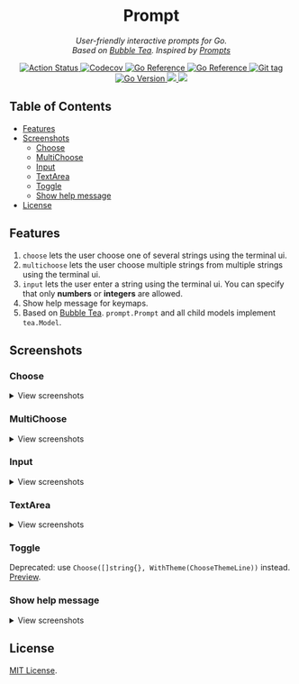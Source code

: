 <div align="center">
  <h1>Prompt</h1>
  <p>
    <i>User-friendly interactive prompts for Go.</i>
    <br />
    <i>
      Based on <a href="https://github.com/charmbracelet/bubbletea" alt="Bubble Tea">Bubble Tea</a>.
      Inspired by <a href="https://github.com/terkelg/prompts" alt="prompts">Prompts</a>
    </i>
  </p>

  <p>
    <a href="https://github.com/cqroot/prompt/actions">
      <img src="https://github.com/cqroot/prompt/workflows/test/badge.svg" alt="Action Status" />
    </a>
    <a href="https://codecov.io/gh/cqroot/prompt">
      <img src="https://codecov.io/gh/cqroot/prompt/branch/main/graph/badge.svg" alt="Codecov" />
    </a>
    <a href="https://goreportcard.com/report/github.com/cqroot/prompt">
      <img src="https://goreportcard.com/badge/github.com/cqroot/prompt" alt="Go Reference" />
    </a>
    <a href="https://pkg.go.dev/github.com/cqroot/prompt">
      <img src="https://pkg.go.dev/badge/github.com/cqroot/prompt.svg" alt="Go Reference" />
    </a>
    <a href="https://github.com/cqroot/prompt/tags">
      <img src="https://img.shields.io/github/v/tag/cqroot/prompt" alt="Git tag" />
    </a>
    <a href="https://github.com/cqroot/prompt/blob/main/go.mod">
      <img src="https://img.shields.io/github/go-mod/go-version/cqroot/prompt" alt="Go Version" />
    </a>
    <a href="https://github.com/cqroot/prompt/blob/main/LICENSE">
      <img src="https://img.shields.io/github/license/cqroot/prompt" />
    </a>
    <a href="https://github.com/cqroot/prompt/issues">
      <img src="https://img.shields.io/github/issues/cqroot/prompt" />
    </a>
  </p>
</div>

## Table of Contents

- [Features](#features)
- [Screenshots](#screenshots)
  - [Choose](#choose)
  - [MultiChoose](#multichoose)
  - [Input](#input)
  - [TextArea](#textarea)
  - [Toggle](#toggle)
  - [Show help message](#show-help-message)
- [License](#license)

## Features

1. `choose` lets the user choose one of several strings using the terminal ui.
2. `multichoose` lets the user choose multiple strings from multiple strings using the terminal ui.
3. `input` lets the user enter a string using the terminal ui.
   You can specify that only **numbers** or **integers** are allowed.
4. Show help message for keymaps.
5. Based on [Bubble Tea]("https://github.com/charmbracelet/bubbletea").
   `prompt.Prompt` and all child models implement `tea.Model`.

## Screenshots

### Choose

<details><summary>View screenshots</summary>

**Theme Default**

[example](https://github.com/cqroot/prompt/blob/main/examples/choose/main.go)

![choose](https://user-images.githubusercontent.com/46901748/218780062-a50a1043-f9ef-449a-8094-b412be831bfd.gif)

**Theme Arrow**

[example](https://github.com/cqroot/prompt/blob/main/examples/choose-theme-arrow/main.go)

![choose-theme-arrow](https://user-images.githubusercontent.com/46901748/218780071-08b71a0b-963a-4078-9ac8-14ce89b02bd1.gif)

**Theme Line**

[example](https://github.com/cqroot/prompt/blob/main/examples/choose-theme-line/main.go)

![choose-theme-line](https://user-images.githubusercontent.com/46901748/218780074-c7988e70-a51d-4101-ae38-a2388989a269.gif)

</details>

### MultiChoose

<details><summary>View screenshots</summary>

**Theme Default**

[example](https://github.com/cqroot/prompt/blob/main/examples/multichoose/main.go)

![multichoose](https://user-images.githubusercontent.com/46901748/218780644-f32430fa-9d1e-4d8a-b197-8c9d89de9317.gif)

**Theme Dot**

[example](https://github.com/cqroot/prompt/blob/main/examples/multichoose-theme-dot/main.go)

![multichoose-theme-dot](https://user-images.githubusercontent.com/46901748/218780650-f3f216a9-7670-474b-8f5a-7b705a7ae1ab.gif)

</details>

### Input

<details><summary>View screenshots</summary>

[example](https://github.com/cqroot/prompt/blob/main/examples/input/main.go)

![screenshot-input](https://user-images.githubusercontent.com/46901748/216246350-d14074b0-0895-4a0b-890f-11c0cd725a04.gif)

**Password input**

[example](https://github.com/cqroot/prompt/blob/main/examples/input-echo-password/main.go)

![screenshot-input-echo-password](https://user-images.githubusercontent.com/46901748/218309893-754711a2-88f9-42de-a20f-6a86aeefeba0.gif)

**Password input like linux (do not display any characters)**

[example](https://github.com/cqroot/prompt/blob/main/examples/input-echo-none/main.go)

![screenshot-input-echo-none](https://user-images.githubusercontent.com/46901748/218309957-468a1da3-f07c-4dc3-aa57-e1844f4f4c0e.gif)

**Only integers can be entered**

[example](https://github.com/cqroot/prompt/blob/main/examples/input-integer-only/main.go)

**Only numbers can be entered**

[example](https://github.com/cqroot/prompt/blob/main/examples/input-number-only/main.go)

**Input with validation**

[example](https://github.com/cqroot/prompt/blob/main/examples/input-with-validation/main.go)

![screenshot-input-with-validation](https://user-images.githubusercontent.com/46901748/218308650-dff43d9c-61d4-4373-8ac0-876ad2e329ae.gif)

</details>

### TextArea

<details><summary>View screenshots</summary>

[example](https://github.com/cqroot/prompt/blob/main/examples/textarea/main.go)

![screenshot-textarea](https://user-images.githubusercontent.com/46901748/218306061-d5f0ba9f-e6d5-43c8-ae04-88ae1cf8e758.gif)

</details>

### Toggle

Deprecated: use `Choose([]string{}, WithTheme(ChooseThemeLine))` instead.
[Preview](#theme-line).

### Show help message

<details><summary>View screenshots</summary>

All components support displaying help message for shortcut keys at the bottom.

![choose-with-help](https://user-images.githubusercontent.com/46901748/218780082-7808b54e-c258-427c-a91b-84b14ae7c246.gif)

Examples:

1. [Choose with help](https://github.com/cqroot/prompt/blob/main/examples/choose-with-help/main.go)
2. [MultiChoose with help](https://github.com/cqroot/prompt/blob/main/examples/multichoose-with-help/main.go)
3. [Input with help](https://github.com/cqroot/prompt/blob/main/examples/input-with-help/main.go)
4. [TextArea with help](https://github.com/cqroot/prompt/blob/main/examples/textarea-with-help/main.go)
5. [Toggle with help](https://github.com/cqroot/prompt/blob/main/examples/toggle-with-help/main.go)

![screenshot-help](https://user-images.githubusercontent.com/46901748/216308618-0b865448-23cd-4029-9a26-d6802b375fa4.png)

</details>

## License

[MIT License](https://github.com/cqroot/prompt/blob/main/LICENSE).
